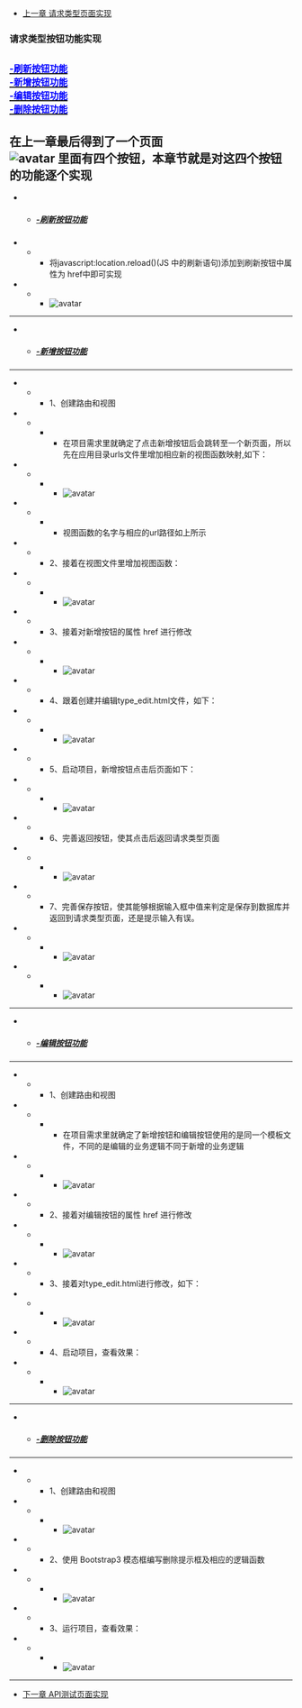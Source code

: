 + [上一章 请求类型页面实现](请求类型页面实现.md)  

### <a id="catlog">请求类型按钮功能实现</a>
<a href="#p1"><font size=3 color=blue>-刷新按钮功能</font></a>  
<a href="#p2"><font size=3 color=blue>-新增按钮功能</font></a>  
<a href="#p3"><font size=3 color=blue>-编辑按钮功能</font></a>  
<a href="#p4"><font size=3 color=blue>-删除按钮功能</font></a>
---
在上一章最后得到了一个页面  
![avatar](/image/33.png)
里面有四个按钮，本章节就是对这四个按钮的功能逐个实现
---
+ + ##### <a id="p1" href="#catlog">-刷新按钮功能</a>
+ + + 将javascript:location.reload()(JS 中的刷新语句)添加到刷新按钮中属性为 href中即可实现
+ + + ![avatar](https://github.com/deadGeeker/django_API_TestTool/blob/main/API-TestTool/temp/image/34.png)
---

+ + ##### <a id="p2" href="#catlog">-新增按钮功能</a>
---
+ + + 1、创建路由和视图
+ + + + 在项目需求里就确定了点击新增按钮后会跳转至一个新页面，所以先在应用目录urls文件里增加相应新的视图函数映射,如下：
+ + + + ![avatar](https://github.com/deadGeeker/django_API_TestTool/blob/main/API-TestTool/temp/image/35.png)
+ + + + 视图函数的名字与相应的url路径如上所示
+ + + 2、接着在视图文件里增加视图函数：
+ + + + ![avatar](https://github.com/deadGeeker/django_API_TestTool/blob/main/API-TestTool/temp/image/36.png)
+ + + 3、接着对新增按钮的属性 href 进行修改
+ + + + ![avatar](https://github.com/deadGeeker/django_API_TestTool/blob/main/API-TestTool/temp/image/37.png)
+ + + 4、跟着创建并编辑type_edit.html文件，如下：
+ + + + ![avatar](https://github.com/deadGeeker/django_API_TestTool/blob/main/API-TestTool/temp/image/38.png)
+ + + 5、启动项目，新增按钮点击后页面如下：
+ + + + ![avatar](https://github.com/deadGeeker/django_API_TestTool/blob/main/API-TestTool/temp/image/39.png)
+ + + 6、完善返回按钮，使其点击后返回请求类型页面
+ + + + ![avatar](https://github.com/deadGeeker/django_API_TestTool/blob/main/API-TestTool/temp/image/40.png)
+ + + 7、完善保存按钮，使其能够根据输入框中值来判定是保存到数据库并返回到请求类型页面，还是提示输入有误。
+ + + + ![avatar](https://github.com/deadGeeker/django_API_TestTool/blob/main/API-TestTool/temp/image/41.png)
+ + + + ![avatar](https://github.com/deadGeeker/django_API_TestTool/blob/main/API-TestTool/temp/image/42.png)

---

+ + ##### <a id="p3" href="#catlog">-编辑按钮功能</a>
---
+ + + 1、创建路由和视图
+ + + + 在项目需求里就确定了新增按钮和编辑按钮使用的是同一个模板文件，不同的是编辑的业务逻辑不同于新增的业务逻辑
+ + + + ![avatar](https://github.com/deadGeeker/django_API_TestTool/blob/main/API-TestTool/temp/image/43.png)
+ + + 2、接着对编辑按钮的属性 href 进行修改
+ + + + ![avatar](https://github.com/deadGeeker/django_API_TestTool/blob/main/API-TestTool/temp/image/44.png)
+ + + 3、接着对type_edit.html进行修改，如下：
+ + + + ![avatar](https://github.com/deadGeeker/django_API_TestTool/blob/main/API-TestTool/temp/image/45.png)
+ + + 4、启动项目，查看效果：
+ + + + ![avatar](https://github.com/deadGeeker/django_API_TestTool/blob/main/API-TestTool/temp/image/46.png)
---

+ + ##### <a id="p4" href="#catlog">-删除按钮功能</a>
---
+ + + 1、创建路由和视图
+ + + + ![avatar](https://github.com/deadGeeker/django_API_TestTool/blob/main/API-TestTool/temp/image/47.png)
+ + + 2、使用 Bootstrap3 模态框编写删除提示框及相应的逻辑函数
+ + + + ![avatar](https://github.com/deadGeeker/django_API_TestTool/blob/main/API-TestTool/temp/image/48.png)
+ + + 3、运行项目，查看效果：
+ + + + ![avatar](https://github.com/deadGeeker/django_API_TestTool/blob/main/API-TestTool/temp/image/49.png)
---
+ [下一章 API测试页面实现](API测试页面实现.md)  
